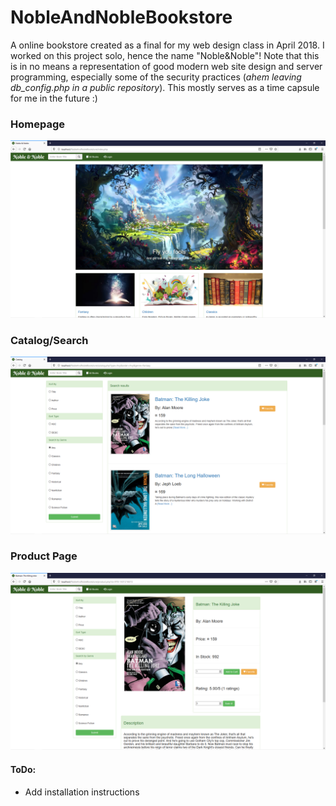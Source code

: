 # NobleAndNobleBookstore
A online bookstore created as a final for my web design class in April 2018. I worked on this project solo, hence the name "Noble&Noble"! Note that this is in no means a representation of good modern web site design and server programming, especially some of the security practices (*ahem leaving db_config.php in a public repository*). This mostly serves as a time capsule for me in the future :)

### Homepage
![alt text](./index.png "The Noble&Noble Homepage. Please don't come after me for using copyrighted images, I'm dumb and ain't got no monies :(")


### Catalog/Search
![alt text](./catalog.png "The Noble&Noble Catalog/Search page. Owo, look at dem search and filter options!")


### Product Page
![alt text](./product.png "The Noble&Noble product page. Simple as it is, I actually think this page still looks good today :)")


#### ToDo:
+ Add installation instructions
